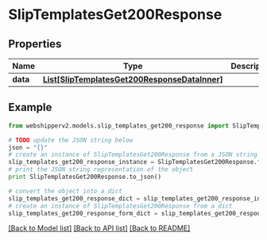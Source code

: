 # SlipTemplatesGet200Response


## Properties
Name | Type | Description | Notes
------------ | ------------- | ------------- | -------------
**data** | [**List[SlipTemplatesGet200ResponseDataInner]**](SlipTemplatesGet200ResponseDataInner.md) |  | [optional] 

## Example

```python
from webshipperv2.models.slip_templates_get200_response import SlipTemplatesGet200Response

# TODO update the JSON string below
json = "{}"
# create an instance of SlipTemplatesGet200Response from a JSON string
slip_templates_get200_response_instance = SlipTemplatesGet200Response.from_json(json)
# print the JSON string representation of the object
print SlipTemplatesGet200Response.to_json()

# convert the object into a dict
slip_templates_get200_response_dict = slip_templates_get200_response_instance.to_dict()
# create an instance of SlipTemplatesGet200Response from a dict
slip_templates_get200_response_form_dict = slip_templates_get200_response.from_dict(slip_templates_get200_response_dict)
```
[[Back to Model list]](../README.md#documentation-for-models) [[Back to API list]](../README.md#documentation-for-api-endpoints) [[Back to README]](../README.md)



